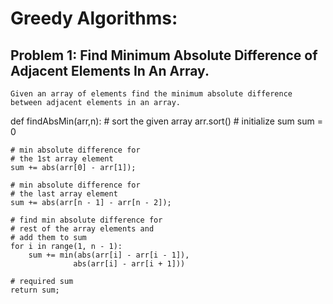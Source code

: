 # Greedy Algorithms:

## Problem 1: Find Minimum Absolute Difference of Adjacent Elements In An Array.

    Given an array of elements find the minimum absolute difference
    between adjacent elements in an array.

def findAbsMin(arr,n):
    # sort the given array
    arr.sort()
    # initialize sum
    sum = 0
         
    # min absolute difference for
    # the 1st array element
    sum += abs(arr[0] - arr[1]);
         
    # min absolute difference for
    # the last array element
    sum += abs(arr[n - 1] - arr[n - 2]);
         
    # find min absolute difference for
    # rest of the array elements and
    # add them to sum
    for i in range(1, n - 1):
        sum += min(abs(arr[i] - arr[i - 1]),
                  abs(arr[i] - arr[i + 1]))
             
    # required sum
    return sum;
